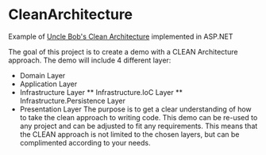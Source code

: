 # CleanArchitecture
Example of [Uncle Bob's Clean Architecture](https://www.google.com "Uncle Bob's Clean Architecture") implemented in ASP.NET

The goal of this project is to create a demo with a CLEAN Architecture approach. 
The demo will include 4 different layer:
* Domain Layer
* Application Layer
* Infrastructure Layer
** Infrastructure.IoC Layer
** Infrastructure.Persistence Layer
* Presentation Layer
The purpose is to get a clear understanding of how to take the clean approach to writing code. This demo can be re-used to any project and 
can be adjusted to fit any requirements. This means that the CLEAN approach is not limited to the chosen layers, but can be complimented according to your needs.
